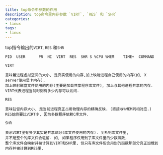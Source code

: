 ```yaml
---
title: top命令中参数的作用
description: top命令里内存参数 `VIRT`, `RES` 和 `SHR` 
categories:
- linux
tags:
- linux
---
```



top指令输出的`VIRT`, `RES` 和`SHR `

    PID  USER      PR  NI  VIRT  RES  SHR S %CPU %MEM    TIME+  COMMAND
 

`VIRT` 
    
    意味着进程虚拟空间的大小, 是真实使用的内存,加上映射进程自己使用的内存(如, X server使用显卡内存), 
    加上映射磁盘文件使用的内存(主要是加载共享程序库文件), 加上与其他进程共享的内存. 
    VIRT代表进程当前时刻有多少内存可以访问.

`RES` 

    意味驻留内存大小, 是当前进程真正占用物理内存的精确反映. (直接与%MEM列相对应.) 
    RES始终要比VIRT小, 因为多数程序依赖C库文件.

`SHR` 
    
    表示VIRT里有多少其实是共享部分(库文件使用的内存). 关系到库文件里,
    并不是整个的库文件会驻留. 如, 如果程序仅用到了库文件里的少数函数,
    整个库文件会映射并被计算到VIRT和SHR里, 但只有库文件包含用到的函数那部分真正加载到内存并被计算到RES里.